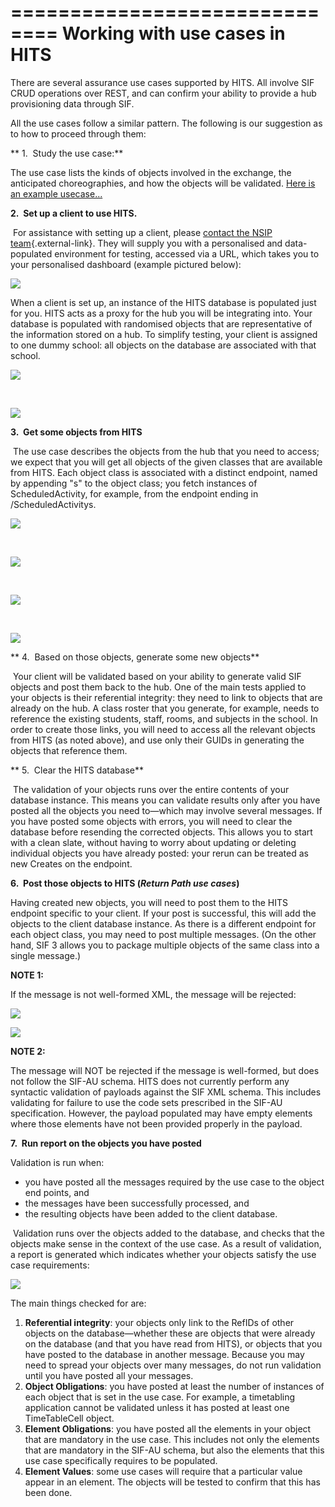 ==============================
Working with use cases in HITS
==============================

There are several assurance use cases supported by HITS. All involve SIF
CRUD operations over REST, and can confirm your ability to provide a hub
provisioning data through SIF.

All the use cases follow a similar pattern. The following is our
suggestion as to how to proceed through them:

** 1.  Study the use case:**

The use case lists the kinds of objects involved in the exchange, the
anticipated choreographies, and how the objects will be validated. [Here
is an example usecase...](/docs/basic_daily_attendance/basic_daily_attendance.md)

**2.  Set up a client to use HITS.**

 For assistance with setting up a client, please [contact the NSIP
team](mailto:info@nsip.edu.au){.external-link}. They will supply you
with a personalised and data-populated environment for testing, accessed
via a URL, which takes you to your personalised dashboard (example
pictured below):

![](http://kb.nsip.edu.au/download/attachments/13960423/image2015-3-24+15_38_52.png?version=1&modificationDate=1427171933000) 


When a client is set up, an instance of the HITS database is populated
just for you. HITS acts as a proxy for the hub you will be integrating
into. Your database is populated with randomised objects that are
representative of the information stored on a hub. To simplify testing,
your client is assigned to one dummy school: all objects on the database
are associated with that school.

![](http://kb.nsip.edu.au/download/attachments/13960423/image2015-3-24+15_48_6.png?version=1&modificationDate=1427172486000) 
  

 

![](http://kb.nsip.edu.au/download/attachments/13960423/image2015-3-24+15_37_20.png?version=1&modificationDate=1427171840000) 
  

**3.  Get some objects from HITS**

 The use case describes the objects from the hub that you need to
access; we expect that you will get all objects of the given classes
that are available from HITS. Each object class is associated with a
distinct endpoint, named by appending "s" to the object class; you fetch
instances of ScheduledActivity, for example, from the endpoint ending in
/ScheduledActivitys.

![](http://kb.nsip.edu.au/download/attachments/13960423/image2015-3-24+15_42_22.png?version=1&modificationDate=1427172143000) 
  

 

![](http://kb.nsip.edu.au/download/attachments/13960423/image2015-3-24+15_43_10.png?version=1&modificationDate=1427172192000) 
  

 

![](http://kb.nsip.edu.au/download/attachments/13960423/image2015-3-24+15_43_56.png?version=1&modificationDate=1427172237000) 
  

 

![](http://kb.nsip.edu.au/download/attachments/13960423/image2015-3-24+15_47_17.png?version=1&modificationDate=1427172437000) 
  

** 4.  Based on those objects, generate some new objects**

 Your client will be validated based on your ability to generate valid
SIF objects and post them back to the hub. One of the main tests applied
to your objects is their referential integrity: they need to link to
objects that are already on the hub. A class roster that you generate,
for example, needs to reference the existing students, staff, rooms, and
subjects in the school. In order to create those links, you will need to
access all the relevant objects from HITS (as noted above), and use only
their GUIDs in generating the objects that reference them.

** 5.  Clear the HITS database**

 The validation of your objects runs over the entire contents of your
database instance. This means you can validate results only after you
have posted all the objects you need to—which may involve several
messages. If you have posted some objects with errors, you will need to
clear the database before resending the corrected objects. This allows
you to start with a clean slate, without having to worry about updating
or deleting individual objects you have already posted: your rerun can
be treated as new Creates on the endpoint.

**6.  Post those objects to HITS (*Return Path use cases*)**

Having created new objects, you will need to post them to the HITS
endpoint specific to your client. If your post is successful, this will
add the objects to the client database instance. As there is a different
endpoint for each object class, you may need to post multiple messages.
(On the other hand, SIF 3 allows you to package multiple objects of the
same class into a single message.)

**NOTE 1:**

If the message is not well-formed XML, the message will be rejected:

![](http://kb.nsip.edu.au/download/attachments/13960423/image2015-3-24+15_56_59.png?version=1&modificationDate=1427173019000) 
  

![](http://kb.nsip.edu.au/download/attachments/13960423/image2015-3-24+15_57_26.png?version=1&modificationDate=1427173047000) 
  

**NOTE 2:**

<span>The message will NOT be rejected if the message is well-formed,
but does not follow the SIF-AU schema. HITS does not currently perform
any syntactic validation of payloads against the SIF XML schema. This
includes validating for failure to use the code sets prescribed in the
SIF-AU specification. However, the payload populated may have empty
elements where those elements have not been provided properly in the
payload. </span>

**7.  Run report on the objects you have posted**

Validation is run when:

-   you have posted all the messages required by the use case to the
    object end points, and
-   the messages have been successfully processed, and
-   the resulting objects have been added to the client database.

 Validation runs over the objects added to the database, and checks that
the objects make sense in the context of the use case. As a result of
validation, a report is generated which indicates whether your objects
satisfy the use case requirements:

![](http://kb.nsip.edu.au/download/attachments/13960423/image2015-3-24+15_51_57.png?version=1&modificationDate=1427172718000) 
  

The main things checked for are:

1.  **Referential integrity**: your objects only link to the RefIDs of
    other objects on the database—whether these are objects that were
    already on the database (and that you have read from HITS), or
    objects that you have posted to the database in another message.
    Because you may need to spread your objects over many messages, do
    not run validation until you have posted all your messages.
2.  **Object Obligations**: you have posted at least the number of
    instances of each object that is set in the use case. For example, a
    timetabling application cannot be validated unless it has posted at
    least one TimeTableCell object.
3.  **Element Obligations**: you have posted all the elements in your
    object that are mandatory in the use case. This includes not only
    the elements that are mandatory in the SIF-AU schema, but also the
    elements that this use case specifically requires to be populated.
4.  **Element Values**: some use cases will require that a particular
    value appear in an element. The objects will be tested to confirm
    that this has been done.

 
